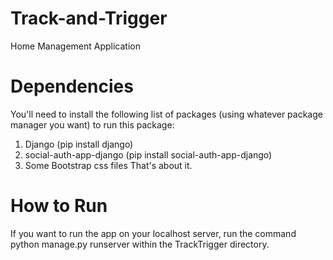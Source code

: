 # Track-and-Trigger
 Home Management Application
 # Dependencies
 You'll need to install the following list of packages (using whatever package manager you want) to run this package:
 1. Django (pip install django)
 2. social-auth-app-django (pip install social-auth-app-django)
 3. Some Bootstrap css files
 That's about it.
 # How to Run
 If you want to run the app on your localhost server, run the command python manage.py runserver within the TrackTrigger directory.  
